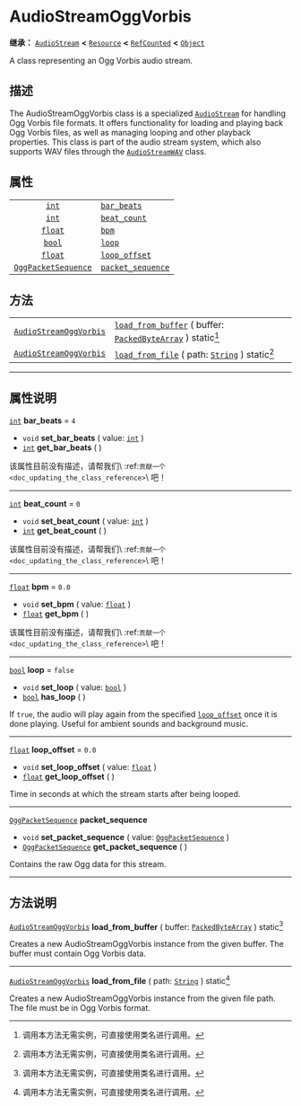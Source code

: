 <!-- ⚠ 请勿编辑本文件 ⚠ -->
<!-- 本文档使用脚本从 WeDot 引擎源码仓库生成。 -->
<!-- 生成脚本：https://github.com/WeDot-Engine/WeDot/tree/4.3/doc/tools/make_md.py； -->
<!-- 原文件：https://github.com/WeDot-Engine/WeDot/tree/4.3/modules/vorbis/doc_classes/AudioStreamOggVorbis.xml。 -->

<div id="_class_audiostreamoggvorbis"></div>

# AudioStreamOggVorbis

**继承：** [`AudioStream`](class_audiostream.md) **<** [`Resource`](class_resource.md) **<** [`RefCounted`](class_refcounted.md) **<** [`Object`](class_object.md)

A class representing an Ogg Vorbis audio stream.

## 描述

The AudioStreamOggVorbis class is a specialized [`AudioStream`](class_audiostream.md) for handling Ogg Vorbis file formats. It offers functionality for loading and playing back Ogg Vorbis files, as well as managing looping and other playback properties. This class is part of the audio stream system, which also supports WAV files through the [`AudioStreamWAV`](class_audiostreamwav.md) class.

## 属性

|||
|:-:|:--|
| [`int`](class_int.md)                             | [`bar_beats`](class_audiostreamoggvorbis.md#class_audiostreamoggvorbis_property_bar_beats)             | ``4``     |
| [`int`](class_int.md)                             | [`beat_count`](class_audiostreamoggvorbis.md#class_audiostreamoggvorbis_property_beat_count)           | ``0``     |
| [`float`](class_float.md)                         | [`bpm`](class_audiostreamoggvorbis.md#class_audiostreamoggvorbis_property_bpm)                         | ``0.0``   |
| [`bool`](class_bool.md)                           | [`loop`](class_audiostreamoggvorbis.md#class_audiostreamoggvorbis_property_loop)                       | ``false`` |
| [`float`](class_float.md)                         | [`loop_offset`](class_audiostreamoggvorbis.md#class_audiostreamoggvorbis_property_loop_offset)         | ``0.0``   |
| [`OggPacketSequence`](class_oggpacketsequence.md) | [`packet_sequence`](class_audiostreamoggvorbis.md#class_audiostreamoggvorbis_property_packet_sequence) |           |

## 方法

|||
|:-:|:--|
| [`AudioStreamOggVorbis`](class_audiostreamoggvorbis.md) | [`load_from_buffer`](class_audiostreamoggvorbis.md#class_audiostreamoggvorbis_method_load_from_buffer) ( buffer: [`PackedByteArray`](class_packedbytearray.md) ) static[^static] |
| [`AudioStreamOggVorbis`](class_audiostreamoggvorbis.md) | [`load_from_file`](class_audiostreamoggvorbis.md#class_audiostreamoggvorbis_method_load_from_file) ( path: [`String`](class_string.md) ) static[^static]                         |

<!-- rst-class:: classref-section-separator -->

---

## 属性说明

<div id="_class_audiostreamoggvorbis_property_bar_beats"></div>

[`int`](class_int.md) **bar_beats** = ``4`` <div id="class_audiostreamoggvorbis_property_bar_beats"></div>

- `void` **set_bar_beats** ( value: [`int`](class_int.md) )
- [`int`](class_int.md) **get_bar_beats** ( )

该属性目前没有描述，请帮我们\ :ref:`贡献一个 <doc_updating_the_class_reference>`\ 吧！

<!-- rst-class:: classref-item-separator -->

---

<div id="_class_audiostreamoggvorbis_property_beat_count"></div>

[`int`](class_int.md) **beat_count** = ``0`` <div id="class_audiostreamoggvorbis_property_beat_count"></div>

- `void` **set_beat_count** ( value: [`int`](class_int.md) )
- [`int`](class_int.md) **get_beat_count** ( )

该属性目前没有描述，请帮我们\ :ref:`贡献一个 <doc_updating_the_class_reference>`\ 吧！

<!-- rst-class:: classref-item-separator -->

---

<div id="_class_audiostreamoggvorbis_property_bpm"></div>

[`float`](class_float.md) **bpm** = ``0.0`` <div id="class_audiostreamoggvorbis_property_bpm"></div>

- `void` **set_bpm** ( value: [`float`](class_float.md) )
- [`float`](class_float.md) **get_bpm** ( )

该属性目前没有描述，请帮我们\ :ref:`贡献一个 <doc_updating_the_class_reference>`\ 吧！

<!-- rst-class:: classref-item-separator -->

---

<div id="_class_audiostreamoggvorbis_property_loop"></div>

[`bool`](class_bool.md) **loop** = ``false`` <div id="class_audiostreamoggvorbis_property_loop"></div>

- `void` **set_loop** ( value: [`bool`](class_bool.md) )
- [`bool`](class_bool.md) **has_loop** ( )

If `true`, the audio will play again from the specified [`loop_offset`](class_audiostreamoggvorbis.md#class_audiostreamoggvorbis_property_loop_offset) once it is done playing. Useful for ambient sounds and background music.

<!-- rst-class:: classref-item-separator -->

---

<div id="_class_audiostreamoggvorbis_property_loop_offset"></div>

[`float`](class_float.md) **loop_offset** = ``0.0`` <div id="class_audiostreamoggvorbis_property_loop_offset"></div>

- `void` **set_loop_offset** ( value: [`float`](class_float.md) )
- [`float`](class_float.md) **get_loop_offset** ( )

Time in seconds at which the stream starts after being looped.

<!-- rst-class:: classref-item-separator -->

---

<div id="_class_audiostreamoggvorbis_property_packet_sequence"></div>

[`OggPacketSequence`](class_oggpacketsequence.md) **packet_sequence** <div id="class_audiostreamoggvorbis_property_packet_sequence"></div>

- `void` **set_packet_sequence** ( value: [`OggPacketSequence`](class_oggpacketsequence.md) )
- [`OggPacketSequence`](class_oggpacketsequence.md) **get_packet_sequence** ( )

Contains the raw Ogg data for this stream.

<!-- rst-class:: classref-section-separator -->

---

## 方法说明

<div id="_class_audiostreamoggvorbis_method_load_from_buffer"></div>

[`AudioStreamOggVorbis`](class_audiostreamoggvorbis.md) **load_from_buffer** ( buffer: [`PackedByteArray`](class_packedbytearray.md) ) static[^static]<div id="class_audiostreamoggvorbis_method_load_from_buffer"></div>

Creates a new AudioStreamOggVorbis instance from the given buffer. The buffer must contain Ogg Vorbis data.

<!-- rst-class:: classref-item-separator -->

---

<div id="_class_audiostreamoggvorbis_method_load_from_file"></div>

[`AudioStreamOggVorbis`](class_audiostreamoggvorbis.md) **load_from_file** ( path: [`String`](class_string.md) ) static[^static]<div id="class_audiostreamoggvorbis_method_load_from_file"></div>

Creates a new AudioStreamOggVorbis instance from the given file path. The file must be in Ogg Vorbis format.

[^virtual]: 本方法通常需要用户覆盖才能生效。
[^const]: 本方法无副作用，不会修改该实例的任何成员变量。
[^vararg]: 本方法除了能接受在此处描述的参数外，还能够继续接受任意数量的参数。
[^constructor]: 本方法用于构造某个类型。
[^static]: 调用本方法无需实例，可直接使用类名进行调用。
[^operator]: 本方法描述的是使用本类型作为左操作数的有效运算符。
[^bitfield]: 这个值是由下列位标志构成位掩码的整数。
[^void]: 无返回值。
